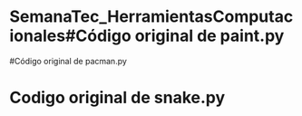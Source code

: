 # SemanaTec_HerramientasComputacionales#Código original de paint.py
#Código original de pacman.py
# Codigo original de snake.py

